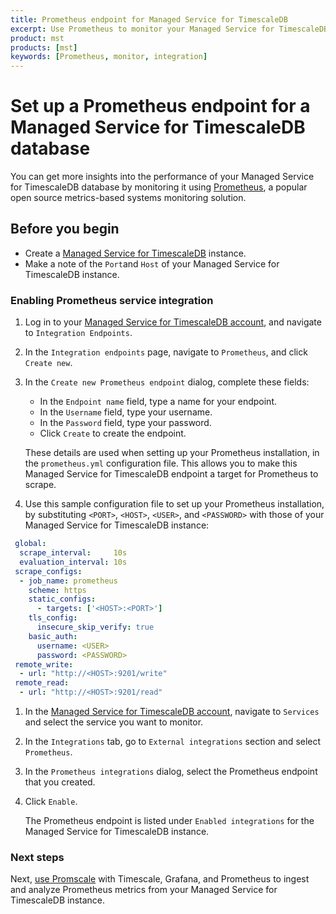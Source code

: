 ```yaml
---
title: Prometheus endpoint for Managed Service for TimescaleDB
excerpt: Use Prometheus to monitor your Managed Service for TimescaleDB
product: mst
products: [mst]
keywords: [Prometheus, monitor, integration]
---
```


# Set up a Prometheus endpoint for a Managed Service for TimescaleDB database

You can get more insights into the performance of your Managed Service for TimescaleDB
database by monitoring it using [Prometheus][get-prometheus], a popular
open source metrics-based systems monitoring solution.

## Before you begin

*   Create a [Managed Service for TimescaleDB][timescale-mst-get-started] instance.
*   Make a note of the `Port`and `Host` of your Managed Service for TimescaleDB instance.

<procedure>

### Enabling Prometheus service integration

1.  Log in to your [Managed Service for TimescaleDB account][mst-portal], and
    navigate to `Integration Endpoints`.
1.  In the `Integration endpoints` page, navigate to `Prometheus`, and click
    `Create new`.
1.  In the `Create new Prometheus endpoint` dialog, complete these fields:

      *   In the `Endpoint name` field, type a name for your endpoint.
      *   In the `Username` field, type your username.
      *   In the `Password` field, type your password.
      *   Click `Create` to create the endpoint.
    
    These details are used when setting up your Prometheus installation, in the
    `prometheus.yml` configuration file. This allows you to make this Managed
    Service for TimescaleDB endpoint a target for Prometheus to scrape.

1.  Use this sample configuration file to set up your Prometheus installation,
    by substituting `<PORT>`, `<HOST>`, `<USER>`, and `<PASSWORD>` with those of
    your Managed Service for TimescaleDB instance:

   ```yaml
    global:
     scrape_interval:     10s
     evaluation_interval: 10s
    scrape_configs:
     - job_name: prometheus
       scheme: https
       static_configs:
         - targets: ['<HOST>:<PORT>']
       tls_config:
         insecure_skip_verify: true
       basic_auth:
         username: <USER>
         password: <PASSWORD>
    remote_write:
     - url: "http://<HOST>:9201/write"
    remote_read:
     - url: "http://<HOST>:9201/read"
   ```

1.  In the [Managed Service for TimescaleDB account][mst-portal], navigate to
    `Services` and select the service you want to monitor.
1.  In the `Integrations` tab, go to `External integrations` section and select
    `Prometheus`.
1.  In the `Prometheus integrations` dialog, select the Prometheus endpoint
    that you created.
1.  Click `Enable`.

    The Prometheus endpoint is listed under `Enabled integrations` for the
    Managed Service for TimescaleDB instance.

</procedure>

### Next steps

Next, [use Promscale][promscale] with Timescale, Grafana, and Prometheus to ingest
and analyze Prometheus metrics from your Managed Service for TimescaleDB instance.

[get-prometheus]: https://prometheus.io
[node-exporter-metrics]: https://github.com/prometheus/node_exporter
[pg-stats-metrics]: https://www.postgresql.org/docs/current/monitoring-stats.html
[promscale]: https://github.com/timescale/timescale-prometheus
[timescale-mst]: https://www.timescale.com/products
[timescale-mst-get-started]: /mst/:currentVersion:/about-mst
[mst-portal]: https://portal.managed.timescale.com

